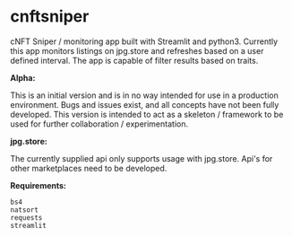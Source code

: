 # cnftsniper
cNFT Sniper / monitoring app built with Streamlit and python3. Currently this app monitors listings on jpg.store and refreshes based on a user defined interval. The app is capable of filter results based on traits.

__Alpha:__

This is an initial version and is in no way intended for use in a production environment. Bugs and issues exist, and all concepts have not been fully developed. This version is intended to act as a skeleton / framework to be used for further collaboration / experimentation.

__jpg.store:__

The currently supplied api only supports usage with jpg.store. Api's for other marketplaces need to be developed.

__Requirements:__
```
bs4
natsort
requests
streamlit
```
